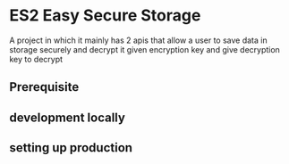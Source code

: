 # ES2 Easy Secure Storage

A project in which it mainly has 2 apis that allow a user to save data in storage
securely and decrypt it given encryption key and give decryption key to decrypt

## Prerequisite

## development locally

## setting up production 